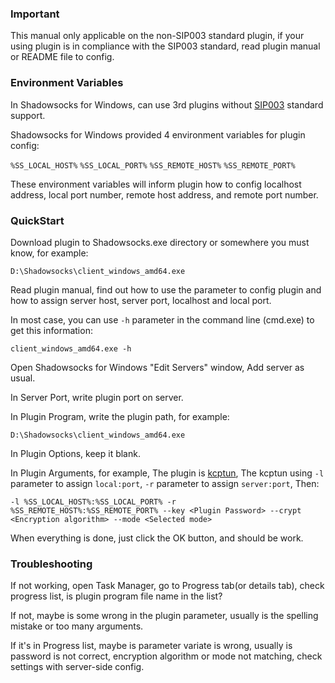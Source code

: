 ### Important
This manual only applicable on the non-SIP003 standard plugin, if your using plugin is in compliance with the SIP003 standard, read plugin manual or README file to config.

### Environment Variables

In Shadowsocks for Windows, can use 3rd plugins without [SIP003](https://github.com/shadowsocks/shadowsocks-org/wiki/Plugin) standard support.

Shadowsocks for Windows provided 4 environment variables for plugin config:

`%SS_LOCAL_HOST%` `%SS_LOCAL_PORT%` `%SS_REMOTE_HOST%` `%SS_REMOTE_PORT%`

These environment variables will inform plugin how to config localhost address, local port number, remote host address, and remote port number.

### QuickStart
Download plugin to Shadowsocks.exe directory or somewhere you must know, for example: 
```
D:\Shadowsocks\client_windows_amd64.exe
```

Read plugin manual, find out how to use the parameter to config plugin and how to assign server host, server port, localhost and local port.

In most case, you can use `-h` parameter in the command line (cmd.exe) to get this information:
```
client_windows_amd64.exe -h
```

Open Shadowsocks for Windows "Edit Servers" window, Add server as usual.

In Server Port, write plugin port on server.

In Plugin Program, write the plugin path, for example: 
```
D:\Shadowsocks\client_windows_amd64.exe
```

In Plugin Options, keep it blank.

In Plugin Arguments, for example, The plugin is [kcptun](https://github.com/xtaci/kcptun), The kcptun using `-l` parameter to assign `local:port`, `-r` parameter to assign `server:port`, Then:
```
-l %SS_LOCAL_HOST%:%SS_LOCAL_PORT% -r %SS_REMOTE_HOST%:%SS_REMOTE_PORT% --key <Plugin Password> --crypt <Encryption algorithm> --mode <Selected mode>
```

When everything is done, just click the OK button, and should be work.

### Troubleshooting
If not working, open Task Manager, go to Progress tab(or details tab), check progress list, is plugin program file name in the list? 

If not, maybe is some wrong in the plugin parameter, usually is the spelling mistake or too many arguments.

If it's in Progress list, maybe is parameter variate is wrong, usually is password is not correct, encryption algorithm or mode not matching, check settings with server-side config.
